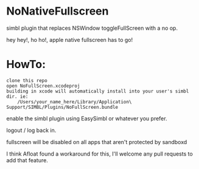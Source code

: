 NoNativeFullscreen
==================

simbl plugin that replaces NSWindow toggleFullScreen with a no op.


hey hey!, ho ho!, apple native fullscreen has to go!

HowTo:
======
	clone this repo
	open NoFullScreen.xcodeproj 
	building in xcode will automatically install into your user's simbl dir. ie:
		/Users/your_name_here/Library/Application\ Support/SIMBL/Plugins/NoFullScreen.bundle 

enable the simbl plugin using EasySimbl or whatever you prefer.

logout / log back in. 

fullscreen will be disabled on all apps that aren't protected by sandboxd

I think Afloat found a workaround for this, I'll welcome any pull requests to add that feature.

